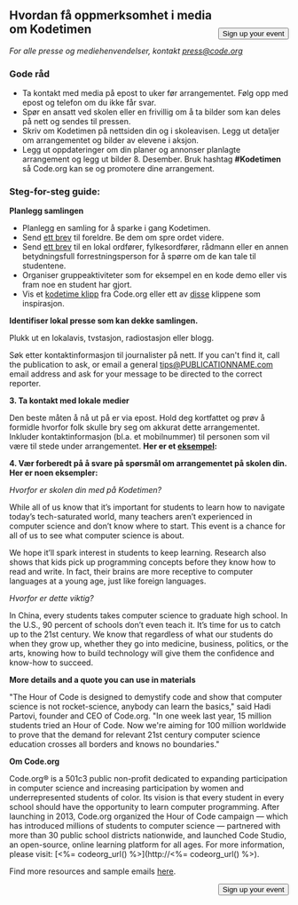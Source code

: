 

[<button style="float: right; margin-top: 50px">Sign up your event</button>](/#join)

## Hvordan få oppmerksomhet i media om Kodetimen

*For alle presse og mediehenvendelser, kontakt <press@code.org>*

### Gode råd

  * Ta kontakt med media på epost to uker før arrangementet. Følg opp med epost og telefon om du ikke får svar.
  * Spør en ansatt ved skolen eller en frivillig om å ta bilder som kan deles på nett og sendes til pressen.
  * Skriv om Kodetimen på nettsiden din og i skoleavisen. Legg ut detaljer om arrangementet og bilder av elevene i aksjon.
  * Legg ut oppdateringer om din planer og annonser planlagte arrangement og legg ut bilder 8. Desember. Bruk hashtag **#Kodetimen** så Code.org kan se og promotere dine arrangement.

### Steg-for-steg guide:

**Planlegg samlingen**

  * Planlegg en samling for å sparke i gang Kodetimen.
  * Send [ett brev](<%= hoc_uri('/resources/#sample-emails') %>) til foreldre. Be dem om spre ordet videre.
  * Send [ett brev](<%= hoc_uri('/resources/#sample-emails') %>) til en lokal ordfører, fylkesordfører, rådmann eller en annen betydningsfull forrestningsperson for å spørre om de kan tale til studentene.
  * Organiser gruppeaktiviteter som for eksempel en en kode demo eller vis fram noe en student har gjort. 
  * Vis et [kodetime klipp](<%= hoc_uri('/') %>) fra Code.org eller ett av [disse](<%= hoc_uri('/resources#videos') %>) klippene som inspirasjon.

**Identifiser lokal presse som kan dekke samlingen.**

Plukk ut en lokalavis, tvstasjon, radiostasjon eller blogg.

Søk etter kontaktinformasjon til journalister på nett. If you can't find it, call the publication to ask, or email a general tips@PUBLICATIONNAME.com email address and ask for your message to be directed to the correct reporter.

**3. Ta kontakt med lokale medier**

Den beste måten å nå ut på er via epost. Hold deg kortfattet og prøv å formidle hvorfor folk skulle bry seg om akkurat dette arrangementet. Inkluder kontaktinformasjon (bl.a. et mobilnummer) til personen som vil være til stede under arrangementet. **Her er et [eksempel](<%= hoc_uri('/resources#sample-emails') %>):**

**4. Vær forberedt på å svare på spørsmål om arrangementet på skolen din. Her er noen eksempler:**

*Hvorfor er skolen din med på Kodetimen?*

While all of us know that it’s important for students to learn how to navigate today’s tech-saturated world, many teachers aren’t experienced in computer science and don’t know where to start. This event is a chance for all of us to see what computer science is about.

We hope it’ll spark interest in students to keep learning. Research also shows that kids pick up programming concepts before they know how to read and write. In fact, their brains are more receptive to computer languages at a young age, just like foreign languages.

*Hvorfor er dette viktig?*

In China, every students takes computer science to graduate high school. In the U.S., 90 percent of schools don’t even teach it. It’s time for us to catch up to the 21st century. We know that regardless of what our students do when they grow up, whether they go into medicine, business, politics, or the arts, knowing how to build technology will give them the confidence and know-how to succeed.

**More details and a quote you can use in materials**

"The Hour of Code is designed to demystify code and show that computer science is not rocket-science, anybody can learn the basics," said Hadi Partovi, founder and CEO of Code.org. "In one week last year, 15 million students tried an Hour of Code. Now we're aiming for 100 million worldwide to prove that the demand for relevant 21st century computer science education crosses all borders and knows no boundaries."

**Om Code.org**

Code.org® is a 501c3 public non-profit dedicated to expanding participation in computer science and increasing participation by women and underrepresented students of color. Its vision is that every student in every school should have the opportunity to learn computer programming. After launching in 2013, Code.org organized the Hour of Code campaign — which has introduced millions of students to computer science — partnered with more than 30 public school districts nationwide, and launched Code Studio, an open-source, online learning platform for all ages. For more information, please visit: [<%= codeorg_url() %>](http://<%= codeorg_url() %>).

  
Find more resources and sample emails [here](<%= hoc_uri('/resources') %>).

<a style="display: block" href="/#join"><button style="float: right;">Sign up your event</button></a>